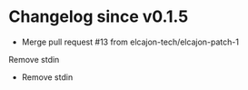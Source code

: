 # Changelog since v0.1.5
- Merge pull request #13 from elcajon-tech/elcajon-patch-1

Remove stdin 
- Remove stdin 
